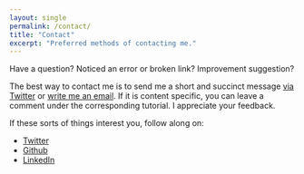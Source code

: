 ```yaml
---
layout: single
permalink: /contact/
title: "Contact"
excerpt: "Preferred methods of contacting me."
---
```


Have a question? Noticed an error or broken link? Improvement suggestion?  

The best way to contact me is to send me a short and succinct message [via Twitter](https://twitter.com/OUI_Wayne) or [write me an email](mailto:oui-element@hotmail,com). If it is content specific, you can leave a comment under the corresponding tutorial. I appreciate your feedback.

If these sorts of things interest you, follow along on:

* [Twitter](https://twitter.com/OUI_Wayne)
* [Github](https://github.com/element207)
* [LinkedIn](https://linkedin.com/in/wayne-wang-01b134b1)
